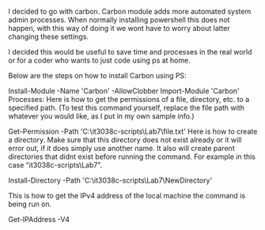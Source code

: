 I decided to go with carbon. Carbon module adds more automated system admin processes. When normally installing powershell this does not happen, with this way of doing it we wont have to worry about latter changing these settings. 

I decided this would be useful to save time and processes in the real world or for a coder who wants to just code using ps at home.

Below are the steps on how to install Carbon using PS:

Install-Module -Name 'Carbon' -AllowClobber Import-Module 'Carbon'
Processes: Here is how to get the permissions of a file, directory, etc. to a specified path. (To test this command yourself, replace the file path with whatever you would like, as I put in my own sample info.)

Get-Permission -Path 'C:\it3038c-scripts\Lab7\file.txt'
Here is how to create a directory. Make sure that this directory does not exist already or it will error out, if it does simply use another name.
It also will create parent directories that didnt exist before running the command. For example in this case "it3038c-scripts\Lab7\".

Install-Directory -Path 'C:\it3038c-scripts\Lab7\NewDirectory'

This is how to get the IPv4 address of the local machine the command is being run on.

Get-IPAddress -V4
